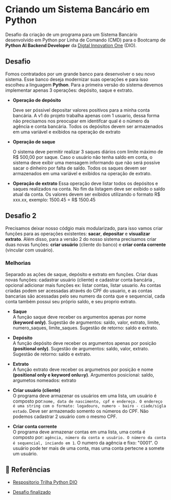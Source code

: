 # Criando um Sistema Bancário em Python

Desafio da criação de um programa para um Sistema Bancário desenvolvido em Python por Linha de Comando (CMD) para
o Bootcamp de **Python AI Backend Developer** da [Digtal Innovation One](https://www.dio.me/) (DIO).

## Desafio

Fomos contratados por um grande banco para desenvolver o
seu novo sistema. Esse banco deseja modernizar suas
operações e para isso escolheu a linguagem **Python**. Para a
primeira versão do sistema devemos implementar apenas 3
operações: depósito, saque e extrato.


- **Operação de depósito**

    Deve ser póssivel depositar valores positivos para a minha
    conta bancária. A v1 do projeto trabalha apenas com 1 usuario,
    dessa forma não precisamos nos preocupar em identifcar qual 
    é o número da agência e conta bancária. Todos os depósitos
    devem ser armazenados em uma variável e exibidos na 
    operação de extrato 

- **Operação de saque**

    O sistema deve permitir realizar 3 saques diários com limite
    máximo de R$ 500,00 por saque. Caso o usuário não tenha
    saldo em conta, o sistema deve exibir uma mensagem
    informando que não será possíve sacar o dinheiro por falta de
    saldo. Todos os saques devem ser armazenados em uma variável e
    exibidos na operação de extrato.

- **Operação de extrato**
    Essa operação deve listar todos os depósitos e saques
    realizados na conta. No fim da listagem deve ser exibido o 
    saldo atual da conta.
    Os valores devem ser exibidos utilizando o formato R$ xxx.xx, exemplo: 1500.45 = R$ 1500.45

## Desafio 2

Precisamos deixar nosso códgio mais modularizado, para isso vamos
criar funções para as operações existentes: **sacar**, **depositar** e **visualizar extrato**. Além disso, para a versão 2 do nosso sistema
precisamos criar duas novas funções: **criar usuário** (cliente do banco)
e **criar conta corrente** (vincular com usuário).

### Melhorias

Separado as ações de saque, depósito e extrato em funções.
Criar duas novas funções: 
cadastrar usuário (cliente) e cadastrar conta bancária 
, opcional adicionar mais funções ex: listar contas, listar usuario. 
As contas criadas podem ser acessadas através do CPF do usuario, e as contas bancarias são acessadas pelo seu numero da conta que e sequencial,
cada conta também possui seu próprio saldo, e seu proprio extrato.


 - **Saque** <br>
    A função saque deve receber os argumentos apenas por nome **(keyword only)**. Sugestão de argumentos: saldo, valor, extrato, limite, numero_saques, limite_saques. Sugestão de retorno: saldo e extrato.
 
 - **Depósito** <br>
    A função depósito deve receber os argumentos apenas por posição **(positional only)**. Sugestão de argumentos: saldo, valor, extrato.
    Sugestão de retorno: saldo e extrato.

 - **Extrato** <br>
    A função extrato deve receber os argumetnos por posição e nome **(positional only e keyword onlu=y)**. Argumentos posicionai: saldo, argumetos nomeados: extrato

 - **Criar usuário (cliente)** <br>
    O programa deve armazenar os usuários em uma lista, um usuário é composto por:`nome, data de nascimento, cpf e endereço. O endereço é uma string com o formato: logadouro, numero - bairo - ciade/sigla estado`. Deve ser armazenado somento os números do CPF. Não podemos cadastrar 2 usuário com o mesmo CPF.

 - **Criar conta corrente** <br>
    O programa deve armazenar contas em uma lista, uma conta é composto por: `agência, número da conta e usuário. O número da conta é sequencial, inciando em 1`. O numero da agência e fixo: "0001". O usuário pode ter mais de uma conta, mas uma conta pertecne a somete um usuário.

## 🔗 Referências
 - [Respositorio Trilha Python DIO](https://github.com/digitalinnovationone/trilha-python-dio)

 - [Desafio finalizado](https://github.com/digitalinnovationone/trilha-python-dio/blob/main/00%20-%20Fundamentos/desafio.py)
